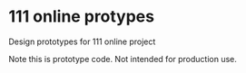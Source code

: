 # 111 online protypes
Design prototypes for 111 online project

Note this is prototype code. Not intended for production use.
